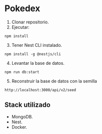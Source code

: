 # Pokedex

1. Clonar repositorio.
2. Ejecutar:

```
npm install
```

3. Tener Nest CLI instalado.

```
npm install -g @nestjs/cli
```

4. Levantar la base de datos.

```
npm run db:start
```

5. Reconstruir la base de datos con la semilla

```
http://localhost:3000/api/v2/seed
```

## Stack utilizado

- MongoDB.
- Nest.
- Docker.
